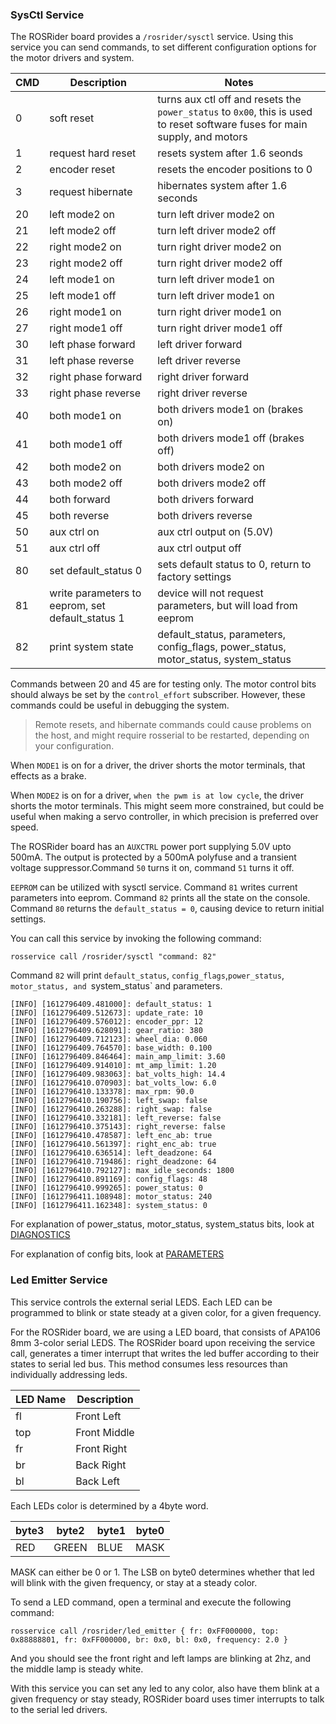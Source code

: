 ### SysCtl Service

The ROSRider board provides a `/rosrider/sysctl` service. Using this service you can send commands, to set different configuration options for the motor drivers and system.

| CMD  | Description            | Notes   |
| ---- | ---------------------- |-------- |
| 0    | soft reset             | turns aux ctl off and resets the `power_status` to `0x00`, this is used to reset software fuses for main supply, and motors|
| 1    | request hard reset     | resets system after 1.6 seonds |
| 2    | encoder reset          | resets the encoder positions to 0 |
| 3    | request hibernate      | hibernates system after 1.6 seconds |
| 20   | left mode2 on          | turn left driver mode2 on |
| 21   | left mode2 off         | turn left driver mode2 off | 
| 22   | right mode2 on         | turn right driver mode2 on |
| 23   | right mode2 off        | turn right driver mode2 off |
| 24   | left mode1 on          | turn left driver mode1 on |
| 25   | left mode1 off         | turn left driver mode1 on |
| 26   | right mode1 on         | turn right driver mode1 on |
| 27   | right mode1 off        | turn right driver mode1 off |
| 30   | left phase forward     | left driver forward |
| 31   | left phase reverse     | left driver reverse |
| 32   | right phase forward    | right driver forward |
| 33   | right phase reverse    | right driver reverse |
| 40   | both mode1 on          | both drivers mode1 on (brakes on) |
| 41   | both mode1 off         | both drivers mode1 off (brakes off) |
| 42   | both mode2 on          | both drivers mode2 on |
| 43   | both mode2 off         | both drivers mode2 off |
| 44   | both forward           | both drivers forward |
| 45   | both reverse           | both drivers reverse |
| 50   | aux ctrl on            | aux ctrl output on (5.0V) |
| 51   | aux ctrl off           | aux ctrl output off |
| 80   | set default_status 0   | sets default status to 0, return to factory settings |
| 81   | write parameters to eeprom, set default_status 1 | device will not request parameters, but will load from eeprom|
| 82   | print system state     | default_status, parameters, config_flags, power_status, motor_status, system_status |


Commands between 20 and 45 are for testing only. The motor control bits should always be set by the `control_effort` subscriber. However, these commands could be useful in debugging the system.

>Remote resets, and hibernate commands could cause problems on the host, and might require rosserial to be restarted, depending on your configuration.

When `MODE1` is on for a driver, the driver shorts the motor terminals, that effects as a brake.

When `MODE2` is on for a driver, `when the pwm is at low cycle`, the driver shorts the motor terminals. This might seem more constrained, but could be useful when making a servo controller, in which precision is preferred over speed.

The ROSRider board has an `AUXCTRL` power port supplying 5.0V upto 500mA. The output is protected by a 500mA polyfuse and a transient voltage suppressor.Command `50` turns it on, command `51` turns it off.

`EEPROM` can be utilized with sysctl service. Command `81` writes current parameters into eeprom. Command `82` prints all the state on the console. Command `80` returns the `default_status = 0`, causing device to return initial settings.

You can call this service by invoking the following command:

    rosservice call /rosrider/sysctl "command: 82"

Command `82` will print  `default_status`, `config_flags`,`power_status`, `motor_status, and `system_status` and parameters.

```console
[INFO] [1612796409.481000]: default_status: 1
[INFO] [1612796409.512673]: update_rate: 10
[INFO] [1612796409.576012]: encoder_ppr: 12
[INFO] [1612796409.628091]: gear_ratio: 380
[INFO] [1612796409.712123]: wheel_dia: 0.060
[INFO] [1612796409.764570]: base_width: 0.100
[INFO] [1612796409.846464]: main_amp_limit: 3.60
[INFO] [1612796409.914010]: mt_amp_limit: 1.20
[INFO] [1612796409.983063]: bat_volts_high: 14.4
[INFO] [1612796410.070903]: bat_volts_low: 6.0
[INFO] [1612796410.133378]: max_rpm: 90.0
[INFO] [1612796410.190756]: left_swap: false
[INFO] [1612796410.263288]: right_swap: false
[INFO] [1612796410.332181]: left_reverse: false
[INFO] [1612796410.375143]: right_reverse: false
[INFO] [1612796410.478587]: left_enc_ab: true
[INFO] [1612796410.561397]: right_enc_ab: true
[INFO] [1612796410.636514]: left_deadzone: 64
[INFO] [1612796410.719486]: right_deadzone: 64
[INFO] [1612796410.792127]: max_idle_seconds: 1800
[INFO] [1612796410.891169]: config_flags: 48
[INFO] [1612796410.999265]: power_status: 0
[INFO] [1612796411.108948]: motor_status: 240
[INFO] [1612796411.162348]: system_status: 0

```

For explanation of power_status, motor_status, system_status bits, look at [DIAGNOSTICS](DIAG.md)

For explanation of config bits, look at [PARAMETERS](PARAMS.md)

### Led Emitter Service

This service controls the external serial LEDS. Each LED can be programmed to blink or state steady at a given color, for a given frequency.

For the ROSRider board, we are using a LED board, that consists of APA106 8mm 3-color serial LEDS. The ROSRider board upon receiving the service call, generates
a timer interrupt that writes the led buffer according to their states to serial led bus. This method consumes less resources than individually addressing leds.

| LED Name | Description  |
| -------- | ------------ |
| fl       | Front Left   |
| top      | Front Middle |
| fr       | Front Right  |
| br       | Back Right   |
| bl       | Back Left    |

Each LEDs color is determined by a 4byte word.

| byte3 | byte2 | byte1 | byte0 |
| ----- | ----- | ----- | ----- |
| RED   | GREEN | BLUE  | MASK  |

MASK can either be 0 or 1. The LSB on byte0 determines whether that led will blink with the given frequency, or stay at a steady color.

To send a LED command, open a terminal and execute the following command: 

    rosservice call /rosrider/led_emitter { fr: 0xFF000000, top: 0x88888801, fr: 0xFF000000, br: 0x0, bl: 0x0, frequency: 2.0 }


And you should see the front right and left lamps are blinking at 2hz, and the middle lamp is steady white.

With this service you can set any led to any color, also have them blink at a given frequency or stay steady, ROSRider board uses timer interrupts to talk to the serial led drivers.

